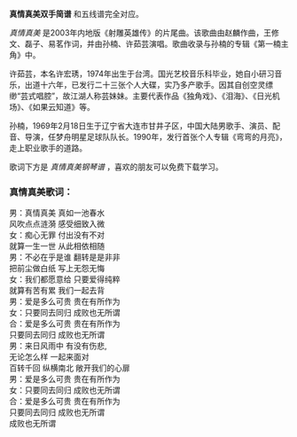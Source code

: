 

**真情真美双手简谱** 和五线谱完全对应。

_真情真美_
是2003年内地版《射雕英雄传》的片尾曲。该歌曲由赵麟作曲，王修文、磊子、易茗作词，并由孙楠、许茹芸演唱。歌曲收录与孙楠的专辑《第一楠主角》中。

许茹芸，本名许宏琇，1974年出生于台湾。国光艺校音乐科毕业，她自小研习音乐，出道十六年，已发行二十三张个人大碟，实乃多产歌手。因其自创空灵缥缈“芸式唱腔”，故江湖人称芸妹妹。主要代表作品《独角戏》、《泪海》、《日光机场》、《如果云知道》等。

孙楠，1969年2月18日生于辽宁省大连市甘井子区，中国大陆男歌手、演员、配音、导演，任梦舟明星足球队队长。1990年，发行首张个人专辑《弯弯的月亮》，走上职业歌手的道路。

歌词下方是 _真情真美钢琴谱_ ，喜欢的朋友可以免费下载学习。

### 真情真美歌词：

男：真情真美 真如一池春水  
风吹点点涟漪 感受细致入微  
女：痴心无罪 付出没有不对  
就算一生一世 从此相依相随  
男：不必在乎是谁 翻转是是非非  
把前尘做白纸 写上无怨无悔  
女：我们都愿意给 只要爱得纯粹  
就算有苦有累 我们一起去背  
男：爱是多么可贵 贵在有所作为  
女：只要同去同归 成败也无所谓  
合：爱是多么可贵 贵在有所作为  
只要同去同归 成败也无所谓  
男：来日风雨中 有没有伤悲,  
无论怎么样 一起来面对  
百转千回 纵横南北 敞开我们的心扉  
男：爱是多么可贵 贵在有所作为  
女：只要同去同归 成败也无所谓  
合：爱是多么可贵 贵在有所作为  
只要同去同归 成败也无所谓  
成败也无所谓

